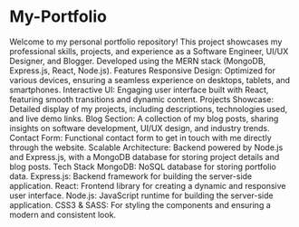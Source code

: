 # My-Portfolio
Welcome to my personal portfolio repository! This project showcases my professional skills, projects, and experience as a Software Engineer, UI/UX Designer, and Blogger. Developed using the MERN stack (MongoDB, Express.js, React, Node.js).
Features
Responsive Design: Optimized for various devices, ensuring a seamless experience on desktops, tablets, and smartphones.
Interactive UI: Engaging user interface built with React, featuring smooth transitions and dynamic content.
Projects Showcase: Detailed display of my projects, including descriptions, technologies used, and live demo links.
Blog Section: A collection of my blog posts, sharing insights on software development, UI/UX design, and industry trends.
Contact Form: Functional contact form to get in touch with me directly through the website.
Scalable Architecture: Backend powered by Node.js and Express.js, with a MongoDB database for storing project details and blog posts.
Tech Stack
MongoDB: NoSQL database for storing portfolio data.
Express.js: Backend framework for building the server-side application.
React: Frontend library for creating a dynamic and responsive user interface.
Node.js: JavaScript runtime for building the server-side application.
CSS3 & SASS: For styling the components and ensuring a modern and consistent look.
